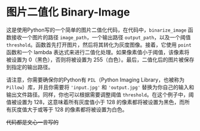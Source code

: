 # 图片二值化 Binary-Image


这是使用Python写的一个简单的图片二值化代码，在代码中，`binarize_image` 函数接收一个图片的路径 `image_path`，一个输出路径 `output_path`，以及一个阈值 `threshold`。函数首先打开图片，然后将其转化为灰度图像。接着，它使用 `point` 函数和一个 lambda 表达式来进行二值化处理。如果像素值小于阈值，该像素将被设置为 0（黑色），否则将被设置为 255（白色）。最后，二值化后的图片被保存到指定的输出路径。

请注意，你需要确保你的Python有 `PIL`（Python Imaging Library，也被称为 `Pillow`）库，并且你需要将 `'input.jpg'` 和 `'output.jpg'` 替换为你自己的输入和输出文件路径。同样，你也可以根据需要调整阈值 `threshold`。在这个例子中，阈值被设置为 128，这意味着所有灰度值小于 128 的像素都将被设置为黑色，而所有灰度值大于或等于 128 的像素都将被设置为白色。


~~代码都是文心一言写的~~

